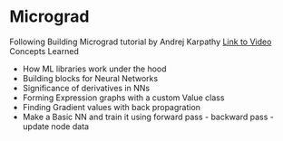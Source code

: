 # Micrograd

Following Building Micrograd tutorial by Andrej Karpathy
[Link to Video](https://www.youtube.com/watch?v=VMj-3S1tku0&list=PLAqhIrjkxbuWI23v9cThsA9GvCAUhRvKZ)
Concepts Learned

- How ML libraries work under the hood
- Building blocks for Neural Networks
- Significance of derivatives in NNs
- Forming Expression graphs with a custom Value class
- Finding Gradient values with back propagration
- Make a Basic NN and train it using forward pass - backward pass - update node data
